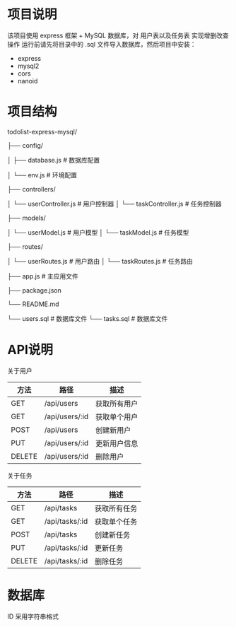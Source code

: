 # 项目说明

该项目使用 express 框架 + MySQL 数据库，对 用户表以及任务表 实现增删改查操作
运行前请先将目录中的 .sql 文件导入数据库，然后项目中安装：
- express
- mysql2
- cors
- nanoid

# 项目结构

todolist-express-mysql/

├── config/

│  ├── database.js             # 数据库配置

│  └── env.js                       # 环境配置

├── controllers/

│  └── userController.js   # 用户控制器
│  └── taskController.js   # 任务控制器

├── models/

│  └── userModel.js          # 用户模型
│  └── taskModel.js          # 任务模型

├── routes/

│  └── userRoutes.js        # 用户路由
│  └── taskRoutes.js        # 任务路由

├── app.js                         # 主应用文件

├── package.json

└── README.md

└── users.sql                  # 数据库文件
└── tasks.sql                  # 数据库文件

# API说明

关于用户

| 方法   | 路径           | 描述         |
| ------ | -------------- | ------------ |
| GET    | /api/users     | 获取所有用户 |
| GET    | /api/users/:id | 获取单个用户 |
| POST   | /api/users     | 创建新用户   |
| PUT    | /api/users/:id | 更新用户信息 |
| DELETE | /api/users/:id | 删除用户     |

关于任务

| 方法   | 路径           | 描述         |
| ------ | -------------- | ------------ |
| GET    | /api/tasks     | 获取所有任务 |
| GET    | /api/tasks/:id | 获取单个任务 |
| POST   | /api/tasks     | 创建新任务   |
| PUT    | /api/tasks/:id | 更新任务     |
| DELETE | /api/tasks/:id | 删除任务     |

# 数据库
ID 采用字符串格式
